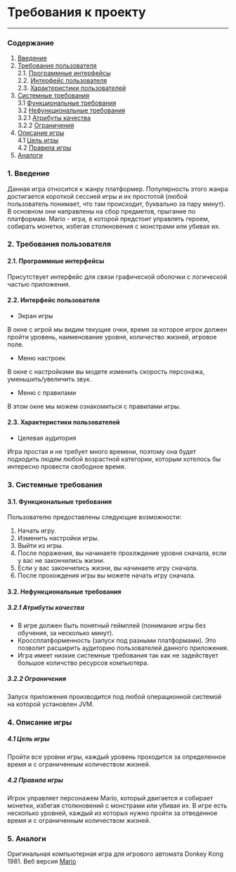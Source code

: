 # Требования к проекту
---
### Содержание
1. [Введение](#1)
2. [Требования пользователя](#2) <br>
  2.1. [Программные интерфейсы](#2.1) <br>
  2.2. [Интерфейс пользователя](#2.2) <br>
  2.3. [Характеристики пользователей](#2.3) <br>
3. [Системные требования](#3) <br>
  3.1 [Функциональные требования](#3.1) <br>
  3.2 [Нефункциональные требования](#3.2) <br>
    3.2.1 [Атрибуты качества](#3.2.1) <br>
    3.2.2 [Ограничения](#3.2.2) <br>
4. [Описание игры](#4) <br>
  4.1 [Цель игры](#4.1) <br>
  4.2 [Правила игры](#4.2) <br>
5. [Аналоги](#5) <br>

### 1. Введение <a name="1"></a>
Данная игра относится к жанру платформер. Популярность этого жанра достигается короткой сессией игры и их простотой 
(любой пользователь понимает, что там происходит, буквально за пару минут). В основном они направлены на сбор предметов, прыгание по платформам. 
Mario - игра, в которой предстоит управлять героем, собирать монетки, избегая столкновения с монстрами или убивая их.

### 2. Требования пользователя <a name="2"></a>
#### 2.1. Программные интерфейсы <a name="2.1"></a>
Присутствует интерфейс для связи графической оболочки с логической частью приложения.
#### 2.2. Интерфейс пользователя <a name="2.2"></a>
- Экран игры

В окне с игрой мы видим текущие очки, время за которое игрок должен пройти уровень, наименование уровня, количество жизней,  игровое поле.

- Меню настроек

В окне с настройками вы модете изменить скорость персонажа, уменьшить/увеличить звук.

- Меню с правилами

В этом окне мы можем ознакомиться с правилами игры.

#### 2.3. Характеристики пользователей <a name="2.3"></a>
- Целевая аудитория

Игра простая и не требует много времени, поэтому она будет подходить людям любой возрастной категории, которым хотелось бы интересно провести свободное время.

### 3. Системные требования <a name="3"></a>
#### 3.1. Функциональные требования <a name="3.1"></a>
Пользователю предоставлены следующие возможности:
   1. Начать игру.
   2. Изменить настройки игры.
   3. Выйти из игры.
   4. После поражения, вы начинаете прохлждение уровня сначала, если у вас не закончились жизни.
   5. Если у вас закончились жизни, вы начинаете игру сначала.
   6. После прохождения игры вы можете начать игру сначала.

#### 3.2. Нефункциональные требования <a name="3.2"></a>
##### 3.2.1 Атрибуты качества <a name="3.2.1"></a>
- В игре должен быть понятный геймплей (понимание игры без обучения, за несколько минут).
- Кроссплатформенность (запуск под разными платформами). Это позволит расширить аудиторию пользователей данного приложения.
- Игра имеет низкие системные требования так как не задействует большое количство ресурсов компьютера.
##### 3.2.2 Ограничения <a name="3.2.2"></a>
Запуск приложения производится под любой операционной системой на которой установлен JVM.

### 4. Описание игры <a name="4"></a>
  ##### 4.1 Цель игры <a name="4.1"></a>
Пройти все уровни игры, каждый уровень проходится за определенное время и с ограниченным количеством жизней. 
  ##### 4.2 Правила игры <a name="4.2"></a>
  Игрок управляет персонажем Mario, который двигается и собирает монетки, избегая столкновений с монстрами или убивая их. В игре есть несколько уровней, каждый из которых нужно пройти за отведенное время и с ограниченным количеством жизней.
  
### 5. Аналоги <a name="5"></a>
Оригинальная компьютерная игра для игрового автомата Donkey Kong 1981.
Веб версия [Mario](http://www.game01.ru/?id=68507)
